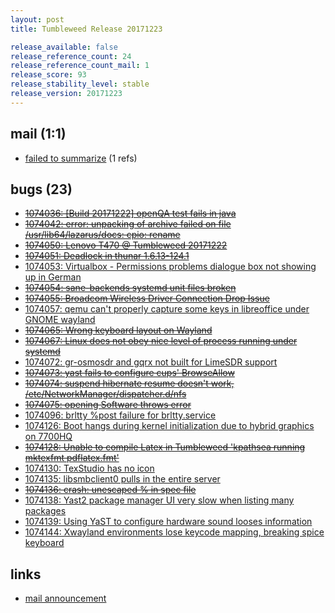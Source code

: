 ```yaml
---
layout: post
title: Tumbleweed Release 20171223

release_available: false
release_reference_count: 24
release_reference_count_mail: 1
release_score: 93
release_stability_level: stable
release_version: 20171223
---
```


## mail (1:1)

- [failed to summarize](https://lists.opensuse.org/opensuse-factory/2017-12/msg00441.html) (1 refs)

## bugs (23)

<!--more-->

- ~~[1074036: \[Build 20171222\] openQA test fails in java](https://bugzilla.opensuse.org/show_bug.cgi?id=1074036)~~
- ~~[1074042: error: unpacking of archive failed on file /usr/lib64/lazarus/docs: cpio: rename](https://bugzilla.opensuse.org/show_bug.cgi?id=1074042)~~
- ~~[1074050: Lenovo T470 @ Tumbleweed 20171222](https://bugzilla.opensuse.org/show_bug.cgi?id=1074050)~~
- ~~[1074051: Deadlock in thunar 1.6.13-124.1](https://bugzilla.opensuse.org/show_bug.cgi?id=1074051)~~
- [1074053: Virtualbox - Permissions problems dialogue box not showing up in German](https://bugzilla.opensuse.org/show_bug.cgi?id=1074053)
- ~~[1074054: sane-backends systemd unit files broken](https://bugzilla.opensuse.org/show_bug.cgi?id=1074054)~~
- ~~[1074055: Broadcom Wireless Driver Connection Drop Issue](https://bugzilla.opensuse.org/show_bug.cgi?id=1074055)~~
- [1074057: qemu can't properly capture some keys in libreoffice under GNOME wayland](https://bugzilla.opensuse.org/show_bug.cgi?id=1074057)
- ~~[1074065: Wrong keyboard layout on Wayland](https://bugzilla.opensuse.org/show_bug.cgi?id=1074065)~~
- ~~[1074067: Linux does not obey nice level of process running under systemd](https://bugzilla.opensuse.org/show_bug.cgi?id=1074067)~~
- [1074072: gr-osmosdr and gqrx not built for LimeSDR support](https://bugzilla.opensuse.org/show_bug.cgi?id=1074072)
- ~~[1074073: yast fails to configure cups' BrowseAllow](https://bugzilla.opensuse.org/show_bug.cgi?id=1074073)~~
- ~~[1074074: suspend hibernate resume doesn't work, /etc/NetworkManager/dispatcher.d/nfs](https://bugzilla.opensuse.org/show_bug.cgi?id=1074074)~~
- ~~[1074075: opening Software throws error](https://bugzilla.opensuse.org/show_bug.cgi?id=1074075)~~
- [1074096: brltty %post failure for brltty.service](https://bugzilla.opensuse.org/show_bug.cgi?id=1074096)
- [1074126: Boot hangs during kernel initialization due to hybrid graphics on 7700HQ](https://bugzilla.opensuse.org/show_bug.cgi?id=1074126)
- ~~[1074128: Unable to compile Latex in Tumbleweed 'kpathsea running mktexfmt pdflatex.fmt'](https://bugzilla.opensuse.org/show_bug.cgi?id=1074128)~~
- [1074130: TexStudio has no icon](https://bugzilla.opensuse.org/show_bug.cgi?id=1074130)
- [1074135: libsmbclient0 pulls in the entire server](https://bugzilla.opensuse.org/show_bug.cgi?id=1074135)
- ~~[1074136: crash: unescaped % in spec file](https://bugzilla.opensuse.org/show_bug.cgi?id=1074136)~~
- [1074138: Yast2 package manager UI very slow when listing many packages](https://bugzilla.opensuse.org/show_bug.cgi?id=1074138)
- [1074139: Using YaST to configure hardware sound looses information](https://bugzilla.opensuse.org/show_bug.cgi?id=1074139)
- [1074144: Xwayland environments lose keycode mapping, breaking spice keyboard](https://bugzilla.opensuse.org/show_bug.cgi?id=1074144)



## links

- [mail announcement](https://lists.opensuse.org/opensuse-factory/2017-12/msg00437.html)
